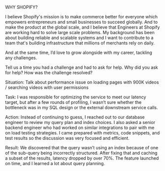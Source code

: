 WHY SHOPIFY?

I believe Shopify's mission is to make commerce better for everyone which empowers entrepreneurs and small businesses to succeed globally. And to make the product at the global scale, and I believe that Engineers at Shopify are working hard to solve large scale problems. My background has been about building reliable and scalable systems and I want to contribute to a team that's building infrastructure that millions of merchants rely on daily.

And at the same time, I’d love to grow alongside with my career, tackling any challenges.



Tell us a time you had a challenge and had to ask for help. Why did you ask for help? How was the challenge resolved?

Situation:
Talk about performance issue on loading pages with 900K videos / searching videos with user permissions

Task:
I was responsible for optimizing the service to meet our latency target, but after a few rounds of profiling, I wasn’t sure whether the bottleneck was in my SQL design or the external downstream service calls.

Action:
Instead of continuing to guess, I reached out to our database engineer to review my query plan and index choices. I also asked a senior backend engineer who had worked on similar integrations to pair with me on load testing strategies.
I came prepared with metrics, code snippets, and test results so the discussion was very focused and efficient.

Result:
We discovered that the query wasn’t using an index because of one of the sub-query being incorrectly structured. After fixing that and caching a subset of the results, latency dropped by over 70%. The feature launched on time, and I learned a lot about query planning.